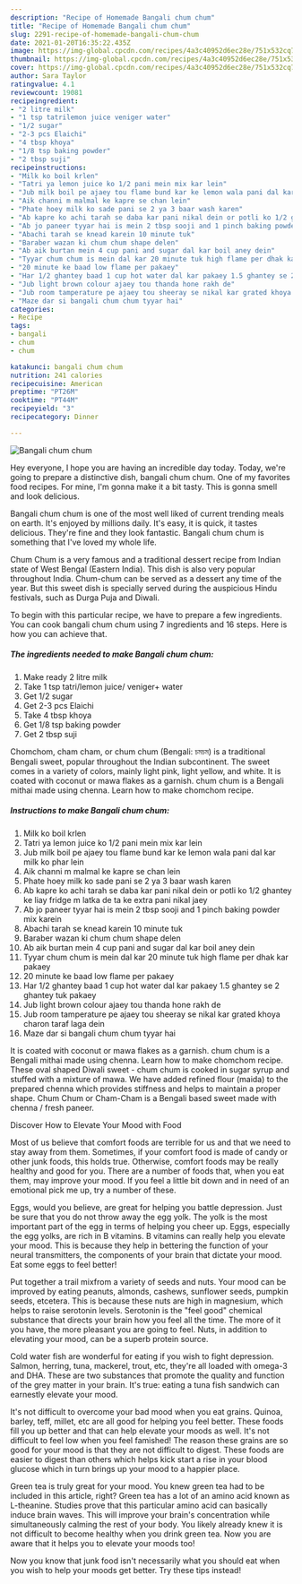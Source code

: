```yaml
---
description: "Recipe of Homemade Bangali chum chum"
title: "Recipe of Homemade Bangali chum chum"
slug: 2291-recipe-of-homemade-bangali-chum-chum
date: 2021-01-20T16:35:22.435Z
image: https://img-global.cpcdn.com/recipes/4a3c40952d6ec28e/751x532cq70/bangali-chum-chum-recipe-main-photo.jpg
thumbnail: https://img-global.cpcdn.com/recipes/4a3c40952d6ec28e/751x532cq70/bangali-chum-chum-recipe-main-photo.jpg
cover: https://img-global.cpcdn.com/recipes/4a3c40952d6ec28e/751x532cq70/bangali-chum-chum-recipe-main-photo.jpg
author: Sara Taylor
ratingvalue: 4.1
reviewcount: 19081
recipeingredient:
- "2 litre milk"
- "1 tsp tatrilemon juice veniger water"
- "1/2 sugar"
- "2-3 pcs Elaichi"
- "4 tbsp khoya"
- "1/8 tsp baking powder"
- "2 tbsp suji"
recipeinstructions:
- "Milk ko boil krlen"
- "Tatri ya lemon juice ko 1/2 pani mein mix kar lein"
- "Jub milk boil pe ajaey tou flame bund kar ke lemon wala pani dal kar milk ko phar lein"
- "Aik channi m malmal ke kapre se chan lein"
- "Phate hoey milk ko sade pani se 2 ya 3 baar wash karen"
- "Ab kapre ko achi tarah se daba kar pani nikal dein or potli ko 1/2 ghantey ke liay fridge m latka de ta ke extra pani nikal jaey"
- "Ab jo paneer tyyar hai is mein 2 tbsp sooji and 1 pinch baking powder mix karein"
- "Abachi tarah se knead karein 10 minute tuk"
- "Baraber wazan ki chum chum shape delen"
- "Ab aik burtan mein 4 cup pani and sugar dal kar boil aney dein"
- "Tyyar chum chum is mein dal kar 20 minute tuk high flame per dhak kar pakaey"
- "20 minute ke baad low flame per pakaey"
- "Har 1/2 ghantey baad 1 cup hot water dal kar pakaey 1.5 ghantey se 2 ghantey tuk pakaey"
- "Jub light brown colour ajaey tou thanda hone rakh de"
- "Jub room tamperature pe ajaey tou sheeray se nikal kar grated khoya charon taraf laga dein"
- "Maze dar si bangali chum chum tyyar hai"
categories:
- Recipe
tags:
- bangali
- chum
- chum

katakunci: bangali chum chum 
nutrition: 241 calories
recipecuisine: American
preptime: "PT26M"
cooktime: "PT44M"
recipeyield: "3"
recipecategory: Dinner

---
```



![Bangali chum chum](https://img-global.cpcdn.com/recipes/4a3c40952d6ec28e/751x532cq70/bangali-chum-chum-recipe-main-photo.jpg)

Hey everyone, I hope you are having an incredible day today. Today, we're going to prepare a distinctive dish, bangali chum chum. One of my favorites food recipes. For mine, I'm gonna make it a bit tasty. This is gonna smell and look delicious.

Bangali chum chum is one of the most well liked of current trending meals on earth. It's enjoyed by millions daily. It's easy, it is quick, it tastes delicious. They're fine and they look fantastic. Bangali chum chum is something that I've loved my whole life.

Chum Chum is a very famous and a traditional dessert recipe from Indian state of West Bengal (Eastern India). This dish is also very popular throughout India. Chum-chum can be served as a dessert any time of the year. But this sweet dish is specially served during the auspicious Hindu festivals, such as Durga Puja and Diwali.


To begin with this particular recipe, we have to prepare a few ingredients. You can cook bangali chum chum using 7 ingredients and 16 steps. Here is how you can achieve that.

<!--inarticleads1-->

##### The ingredients needed to make Bangali chum chum:

1. Make ready 2 litre milk
1. Take 1 tsp tatri/lemon juice/ veniger+ water
1. Get 1/2 sugar
1. Get 2-3 pcs Elaichi
1. Take 4 tbsp khoya
1. Get 1/8 tsp baking powder
1. Get 2 tbsp suji


Chomchom, cham cham, or chum chum (Bengali: চমচম) is a traditional Bengali sweet, popular throughout the Indian subcontinent. The sweet comes in a variety of colors, mainly light pink, light yellow, and white. It is coated with coconut or mawa flakes as a garnish. chum chum is a Bengali mithai made using chenna. Learn how to make chomchom recipe. 

<!--inarticleads2-->

##### Instructions to make Bangali chum chum:

1. Milk ko boil krlen
1. Tatri ya lemon juice ko 1/2 pani mein mix kar lein
1. Jub milk boil pe ajaey tou flame bund kar ke lemon wala pani dal kar milk ko phar lein
1. Aik channi m malmal ke kapre se chan lein
1. Phate hoey milk ko sade pani se 2 ya 3 baar wash karen
1. Ab kapre ko achi tarah se daba kar pani nikal dein or potli ko 1/2 ghantey ke liay fridge m latka de ta ke extra pani nikal jaey
1. Ab jo paneer tyyar hai is mein 2 tbsp sooji and 1 pinch baking powder mix karein
1. Abachi tarah se knead karein 10 minute tuk
1. Baraber wazan ki chum chum shape delen
1. Ab aik burtan mein 4 cup pani and sugar dal kar boil aney dein
1. Tyyar chum chum is mein dal kar 20 minute tuk high flame per dhak kar pakaey
1. 20 minute ke baad low flame per pakaey
1. Har 1/2 ghantey baad 1 cup hot water dal kar pakaey 1.5 ghantey se 2 ghantey tuk pakaey
1. Jub light brown colour ajaey tou thanda hone rakh de
1. Jub room tamperature pe ajaey tou sheeray se nikal kar grated khoya charon taraf laga dein
1. Maze dar si bangali chum chum tyyar hai


It is coated with coconut or mawa flakes as a garnish. chum chum is a Bengali mithai made using chenna. Learn how to make chomchom recipe. These oval shaped Diwali sweet - chum chum is cooked in sugar syrup and stuffed with a mixture of mawa. We have added refined flour (maida) to the prepared chenna which provides stiffness and helps to maintain a proper shape. Chum Chum or Cham-Cham is a Bengali based sweet made with chenna / fresh paneer. 

Discover How to Elevate Your Mood with Food


Most of us believe that comfort foods are terrible for us and that we need to stay away from them. Sometimes, if your comfort food is made of candy or other junk foods, this holds true. Otherwise, comfort foods may be really healthy and good for you. There are a number of foods that, when you eat them, may improve your mood. If you feel a little bit down and in need of an emotional pick me up, try a number of these.

Eggs, would you believe, are great for helping you battle depression. Just be sure that you do not throw away the egg yolk. The yolk is the most important part of the egg in terms of helping you cheer up. Eggs, especially the egg yolks, are rich in B vitamins. B vitamins can really help you elevate your mood. This is because they help in bettering the function of your neural transmitters, the components of your brain that dictate your mood. Eat some eggs to feel better!

Put together a trail mixfrom a variety of seeds and nuts. Your mood can be improved by eating peanuts, almonds, cashews, sunflower seeds, pumpkin seeds, etcetera. This is because these nuts are high in magnesium, which helps to raise serotonin levels. Serotonin is the "feel good" chemical substance that directs your brain how you feel all the time. The more of it you have, the more pleasant you are going to feel. Nuts, in addition to elevating your mood, can be a superb protein source.

Cold water fish are wonderful for eating if you wish to fight depression. Salmon, herring, tuna, mackerel, trout, etc, they're all loaded with omega-3 and DHA. These are two substances that promote the quality and function of the grey matter in your brain. It's true: eating a tuna fish sandwich can earnestly elevate your mood. 

It's not difficult to overcome your bad mood when you eat grains. Quinoa, barley, teff, millet, etc are all good for helping you feel better. These foods fill you up better and that can help elevate your moods as well. It's not difficult to feel low when you feel famished! The reason these grains are so good for your mood is that they are not difficult to digest. These foods are easier to digest than others which helps kick start a rise in your blood glucose which in turn brings up your mood to a happier place.

Green tea is truly great for your mood. You knew green tea had to be included in this article, right? Green tea has a lot of an amino acid known as L-theanine. Studies prove that this particular amino acid can basically induce brain waves. This will improve your brain's concentration while simultaneously calming the rest of your body. You likely already knew it is not difficult to become healthy when you drink green tea. Now you are aware that it helps you to elevate your moods too!

Now you know that junk food isn't necessarily what you should eat when you wish to help your moods get better. Try  these tips  instead!

